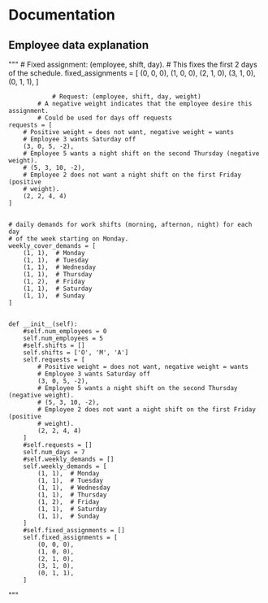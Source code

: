 # Documentation

## Employee data explanation

"""
    # Fixed assignment: (employee, shift, day).
    # This fixes the first 2 days of the schedule.
    fixed_assignments = [
        (0, 0, 0),
        (1, 0, 0),
        (2, 1, 0),
        (3, 1, 0),
        (0, 1, 1),
    ]

                # Request: (employee, shift, day, weight)
            # A negative weight indicates that the employee desire this assignment.
            # Could be used for days off requests
    requests = [
        # Positive weight = does not want, negative weight = wants
        # Employee 3 wants Saturday off
        (3, 0, 5, -2),
        # Employee 5 wants a night shift on the second Thursday (negative weight).
        # (5, 3, 10, -2),
        # Employee 2 does not want a night shift on the first Friday (positive
        # weight).
        (2, 2, 4, 4)
    ]


    # daily demands for work shifts (morning, afternon, night) for each day
    # of the week starting on Monday.
    weekly_cover_demands = [
        (1, 1),  # Monday
        (1, 1),  # Tuesday
        (1, 1),  # Wednesday
        (1, 1),  # Thursday
        (1, 2),  # Friday
        (1, 1),  # Saturday
        (1, 1),  # Sunday
    ]


    def __init__(self):
        #self.num_employees = 0
        self.num_employees = 5
        #self.shifts = []
        self.shifts = ['O', 'M', 'A']
        self.requests = [
            # Positive weight = does not want, negative weight = wants
            # Employee 3 wants Saturday off
            (3, 0, 5, -2),
            # Employee 5 wants a night shift on the second Thursday (negative weight).
            # (5, 3, 10, -2),
            # Employee 2 does not want a night shift on the first Friday (positive
            # weight).
            (2, 2, 4, 4)
        ]
        #self.requests = []
        self.num_days = 7
        #self.weekly_demands = []
        self.weekly_demands = [
            (1, 1),  # Monday
            (1, 1),  # Tuesday
            (1, 1),  # Wednesday
            (1, 1),  # Thursday
            (1, 2),  # Friday
            (1, 1),  # Saturday
            (1, 1),  # Sunday
        ]
        #self.fixed_assignments = []
        self.fixed_assignments = [
            (0, 0, 0),
            (1, 0, 0),
            (2, 1, 0),
            (3, 1, 0),
            (0, 1, 1),
        ]



"""